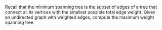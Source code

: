 Recall that the minimum spanning tree is the subset of edges of a tree that connect all its vertices with the smallest possible total edge weight. Given an undirected graph with weighted edges, compute the maximum weight spanning tree.

